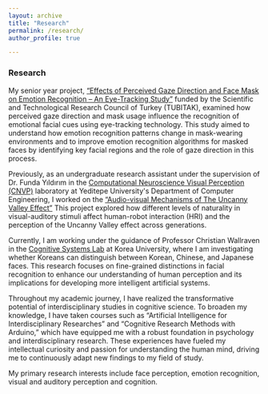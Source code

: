 ```yaml
---
layout: archive
title: "Research"
permalink: /research/
author_profile: true

--- 
```


### Research

My senior year project, [“Effects of Perceived Gaze Direction and Face Mask on Emotion Recognition – An Eye-Tracking Study”](https://cnvplab.com/https-cnvplab-com-projects-short-term-plasticity-in-bistable-phonetic-word-processing-visual-crowding-in-holistic-configurations/projects-effects-of-perceived-gaze-direction-and-face-mask-on-face-perception/) funded by the Scientific and Technological Research Council of Turkey (TUBITAK), examined how perceived gaze direction and mask usage influence the recognition of emotional facial cues using eye-tracking technology. This study aimed to understand how emotion recognition patterns change in mask-wearing environments and to improve emotion recognition algorithms for masked faces by identifying key facial regions and the role of gaze direction in this process.

Previously, as an undergraduate research assistant under the supervision of Dr. Funda Yıldırım in the [Computational Neuroscience Visual Perception (CNVP)](https://cnvplab.com/) laboratory at Yeditepe University's Department of Computer Engineering, I worked on the [“Audio-visual Mechanisms of The Uncanny Valley Effect”](https://cnvplab.com/https-cnvplab-com-projects-short-term-plasticity-in-bistable-phonetic-word-processing-visual-crowding-in-holistic-configurations/projects-short-term-plasticity-in-bistable-phonetic-word-processing-186-2/) This project explored how different levels of naturality in visual-auditory stimuli affect human-robot interaction (HRI) and the perception of the Uncanny Valley effect across generations. 

Currently, I am working under the guidance of Professor Christian Wallraven in the [Cognitive Systems Lab](https://cogsyslab.notion.site/) at Korea University, where I am investigating whether Koreans can distinguish between Korean, Chinese, and Japanese faces. This research focuses on fine-grained distinctions in facial recognition to enhance our understanding of human perception and its implications for developing more intelligent artificial systems.

Throughout my academic journey, I have realized the transformative potential of interdisciplinary studies in cognitive science. To broaden my knowledge, I have taken courses such as “Artificial Intelligence for Interdisciplinary Researches” and “Cognitive Research Methods with Arduino,” which have equipped me with a robust foundation in psychology and interdisciplinary research. These experiences have fueled my intellectual curiosity and passion for understanding the human mind, driving me to continuously adapt new findings to my field of study.

My primary research interests include face perception, emotion recognition, visual and auditory perception and cognition.
